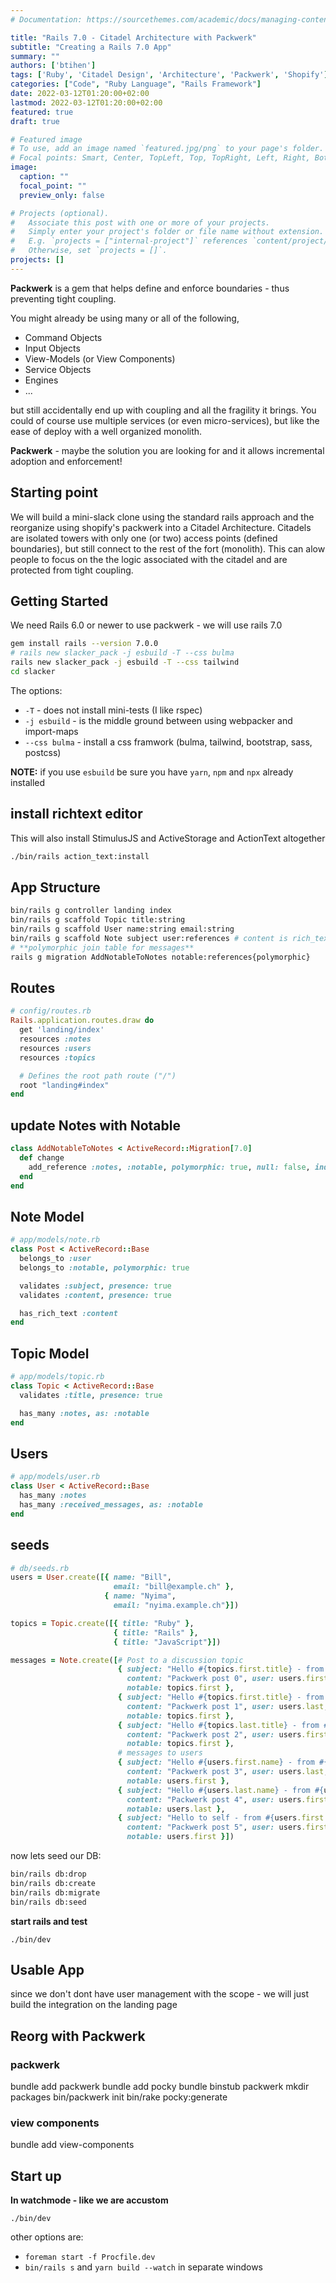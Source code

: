 ```yaml
---
# Documentation: https://sourcethemes.com/academic/docs/managing-content/

title: "Rails 7.0 - Citadel Architecture with Packwerk"
subtitle: "Creating a Rails 7.0 App"
summary: ""
authors: ['btihen']
tags: ['Ruby', 'Citadel Design', 'Architecture', 'Packwerk', 'Shopify']
categories: ["Code", "Ruby Language", "Rails Framework"]
date: 2022-03-12T01:20:00+02:00
lastmod: 2022-03-12T01:20:00+02:00
featured: true
draft: true

# Featured image
# To use, add an image named `featured.jpg/png` to your page's folder.
# Focal points: Smart, Center, TopLeft, Top, TopRight, Left, Right, BottomLeft, Bottom, BottomRight.
image:
  caption: ""
  focal_point: ""
  preview_only: false

# Projects (optional).
#   Associate this post with one or more of your projects.
#   Simply enter your project's folder or file name without extension.
#   E.g. `projects = ["internal-project"]` references `content/project/deep-learning/index.md`.
#   Otherwise, set `projects = []`.
projects: []
---
```


**Packwerk** is a gem that helps define and enforce boundaries - thus preventing tight coupling.

You might already be using many or all of the following,

* Command Objects
* Input Objects
* View-Models (or View Components)
* Service Objects
* Engines
* ...

but still accidentally end up with coupling and all the fragility it brings. You could of course use multiple services (or even micro-services), but like the ease of deploy with a well organized monolith.

**Packwerk** - maybe the solution you are looking for and it allows incremental adoption and enforcement!

## Starting point

We will build a mini-slack clone using the standard rails approach and the reorganize using shopify's packwerk into a Citadel Architecture.  Citadels are isolated towers with only one (or two) access points (defined boundaries), but still connect to the rest of the fort (monolith).  This can alow people to focus on the the logic associated with the citadel and are protected from tight coupling.

## Getting Started

We need Rails 6.0 or newer to use packwerk - we will use rails 7.0

```bash
gem install rails --version 7.0.0
# rails new slacker_pack -j esbuild -T --css bulma
rails new slacker_pack -j esbuild -T --css tailwind
cd slacker
```
The options:
* `-T` - does not install mini-tests (I like rspec)
* `-j esbuild` - is the middle ground between using webpacker and import-maps
* `--css bulma` - install a css framwork (bulma, tailwind, bootstrap, sass, postcss)

**NOTE:** if you use `esbuild` be sure you have `yarn`, `npm` and `npx` already installed

## install richtext editor

This will also install StimulusJS and ActiveStorage and ActionText altogether
```bash
./bin/rails action_text:install
```

## App Structure

```bash
bin/rails g controller landing index
bin/rails g scaffold Topic title:string
bin/rails g scaffold User name:string email:string
bin/rails g scaffold Note subject user:references # content is rich_text
# **polymorphic join table for messages**
rails g migration AddNotableToNotes notable:references{polymorphic}
```

## Routes
```ruby
# config/routes.rb
Rails.application.routes.draw do
  get 'landing/index'
  resources :notes
  resources :users
  resources :topics

  # Defines the root path route ("/")
  root "landing#index"
end
```

## update Notes with Notable
```ruby
class AddNotableToNotes < ActiveRecord::Migration[7.0]
  def change
    add_reference :notes, :notable, polymorphic: true, null: false, index: true
  end
end
```

## Note Model
```ruby
# app/models/note.rb
class Post < ActiveRecord::Base
  belongs_to :user
  belongs_to :notable, polymorphic: true

  validates :subject, presence: true
  validates :content, presence: true

  has_rich_text :content
end
```

## Topic Model
```ruby
# app/models/topic.rb
class Topic < ActiveRecord::Base
  validates :title, presence: true

  has_many :notes, as: :notable
end
```

## Users
```ruby
# app/models/user.rb
class User < ActiveRecord::Base
  has_many :notes
  has_many :received_messages, as: :notable
end
```

## seeds
```ruby
# db/seeds.rb
users = User.create([{ name: "Bill",
                       email: "bill@example.ch" },
                     { name: "Nyima",
                       email: "nyima.example.ch"}])

topics = Topic.create([{ title: "Ruby" },
                       { title: "Rails" },
                       { title: "JavaScript"}])

messages = Note.create([# Post to a discussion topic
                        { subject: "Hello #{topics.first.title} - from #{users.first.name}",
                          content: "Packwerk post 0", user: users.first,
                          notable: topics.first },
                        { subject: "Hello #{topics.first.title} - from #{users.last.name}",
                          content: "Packwerk post 1", user: users.last,
                          notable: topics.first },
                        { subject: "Hello #{topics.last.title} - from #{users.first.name}",
                          content: "Packwerk post 2", user: users.first,
                          notable: topics.first },
                        # messages to users
                        { subject: "Hello #{users.first.name} - from #{users.last.name}",
                          content: "Packwerk post 3", user: users.last,
                          notable: users.first },
                        { subject: "Hello #{users.last.name} - from #{users.first.name}",
                          content: "Packwerk post 4", user: users.first,
                          notable: users.last },
                        { subject: "Hello to self - from #{users.first.name}",
                          content: "Packwerk post 5", user: users.first,
                          notable: users.first }])
```

now lets seed our DB:
```bash
bin/rails db:drop
bin/rails db:create
bin/rails db:migrate
bin/rails db:seed
```

**start rails and test**

`./bin/dev`

## Usable App

since we don't dont have user management with the scope - we will just build the integration on the landing page

## Reorg with Packwerk

### packwerk
bundle add packwerk
bundle add pocky
bundle binstub packwerk
mkdir packages
bin/packwerk init
bin/rake pocky:generate

### view components
bundle add view-components

## Start up

**In watchmode - like we are accustom**

`./bin/dev`

other options are:
* `foreman start -f Procfile.dev`
* `bin/rails s` and `yarn build --watch` in separate windows
